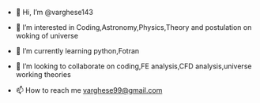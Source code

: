 - 👋 Hi, I’m @varghese143
- 👀 I’m interested in Coding,Astronomy,Physics,Theory and postulation on woking of universe
- 🌱 I’m currently learning python,Fotran
- 💞️ I’m looking to collaborate on coding,FE analysis,CFD analysis,universe working theories

- 📫 How to reach me varghese99@gmail.com

<!---
varghese143/varghese143 is a ✨ special ✨ repository because its `README.md` (this file) appears on your GitHub profile.
You can click the Preview link to take a look at your changes.
--->
